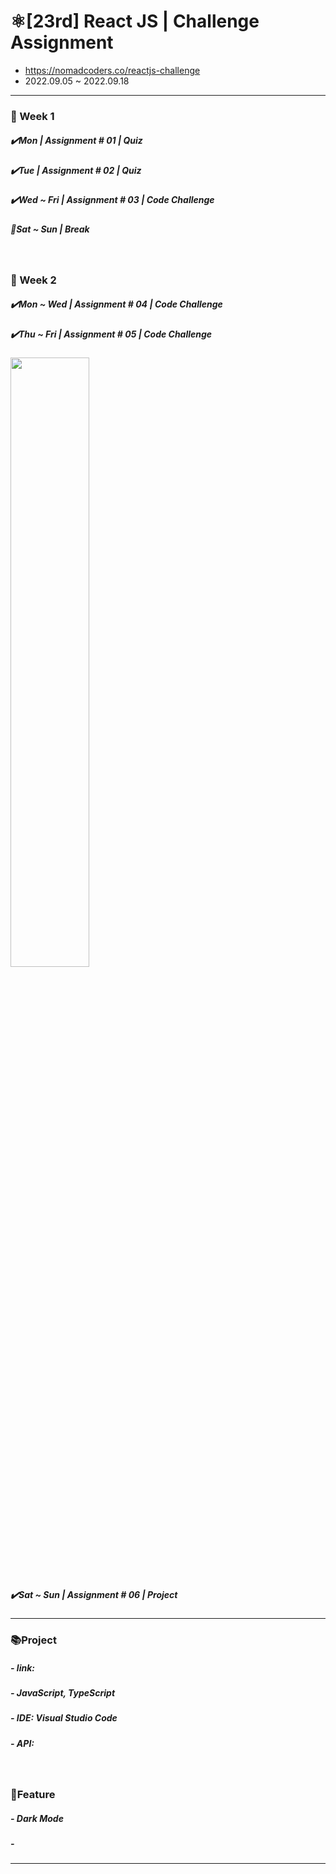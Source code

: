 # ⚛️[23rd] React JS | Challenge Assignment

- https://nomadcoders.co/reactjs-challenge
- 2022.09.05 ~ 2022.09.18

<hr />

<h3>📅 Week 1</h3>
<h5>✔️Mon | Assignment # 01 | Quiz</h5>
<h5>✔️Tue | Assignment # 02 | Quiz</h5>
<h5>✔️Wed ~ Fri | Assignment # 03 | Code Challenge</h5>


<h5>🌴Sat ~ Sun | Break</h5>

<br />

<h3>📅 Week 2</h3>
<h5>✔️Mon ~ Wed | Assignment # 04 | Code Challenge</h5>

<h5>✔️Thu ~ Fri | Assignment # 05 | Code Challenge</h5>
<img width="50%" src="https://user-images.githubusercontent.com/107466703/190874209-8c1f2214-fc38-48e8-9d9e-a71bbafa9605.gif"/>

<h5>✔️Sat ~ Sun | Assignment # 06 | Project</h5>

<hr/>

<h3>📚Project</h3>
<h5>- link: </h5>
<h5>- JavaScript, TypeScript</h5>
<h5>- IDE: Visual Studio Code</h5>
<h5>- API: </h5>

<br />

<h3>📃Feature</h3>
<h5>- Dark Mode</h5>
<h5>- </h5>

<hr />
<br />
